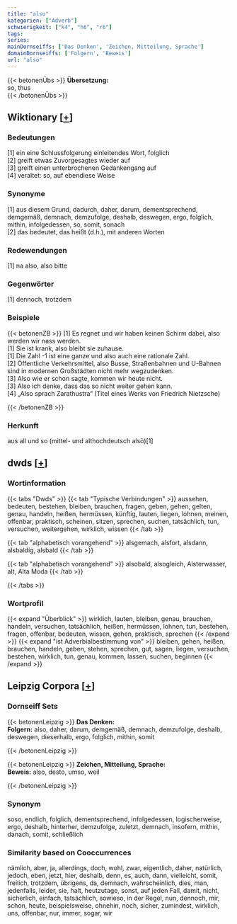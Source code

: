 ```yaml
---
title: "also"
kategorien: ["Adverb"]
schwierigkeit: ["k4", "h6", "r6"]
tags:
series:
mainDornseiffs: ['Das Denken', 'Zeichen, Mitteilung, Sprache']
domainDornseiffs: ['Folgern', 'Beweis']
url: "also"
---
```


{{< betonenÜbs >}}
**Übersetzung:**  
so, thus  
{{< /betonenÜbs >}}

## Wiktionary [[+](https://de.wiktionary.org/wiki/also)]

### Bedeutungen
[1] ein eine Schlussfolgerung einleitendes Wort, folglich  
[2] greift etwas Zuvorgesagtes wieder auf  
[3] greift einen unterbrochenen Gedankengang auf  
[4] veraltet: so, auf ebendiese Weise  

### Synonyme
[1] aus diesem Grund, dadurch, daher, darum, dementsprechend, demgemäß, demnach, demzufolge, deshalb, deswegen, ergo, folglich, mithin, infolgedessen, so, somit, sonach  
[2] das bedeutet, das heißt (d.h.), mit anderen Worten  

### Redewendungen
[1] na also, also bitte  

### Gegenwörter
[1] dennoch, trotzdem  

### Beispiele
{{< betonenZB >}}
[1] Es regnet und wir haben keinen Schirm dabei, also werden wir nass werden.  
[1] Sie ist krank, also bleibt sie zuhause.  
[1] Die Zahl -1 ist eine ganze und also auch eine rationale Zahl.  
[2] Öffentliche Verkehrsmittel, also Busse, Straßenbahnen und U-Bahnen sind in modernen Großstädten nicht mehr wegzudenken.  
[3] Also wie er schon sagte, kommen wir heute nicht.  
[3] Also ich denke, dass das so nicht weiter gehen kann.  
[4] „Also sprach Zarathustra“ (Titel eines Werks von Friedrich Nietzsche)  

{{< /betonenZB >}}
### Herkunft
aus all und so (mittel- und althochdeutsch alsō)[1]  



## dwds [[+](https://www.dwds.de/wb/also)]

### Wortinformation
{{< tabs "Dwds" >}}
{{< tab "Typische Verbindungen" >}}
aussehen, bedeuten, bestehen, bleiben, brauchen, fragen, geben, gehen, gelten, genau, handeln, heißen, hermüssen, künftig, lauten, liegen, lohnen, meinen, offenbar, praktisch, scheinen, sitzen, sprechen, suchen, tatsächlich, tun, versuchen, weitergehen, wirklich, wissen
{{< /tab >}}

{{< tab "alphabetisch vorangehend" >}}
alsgemach, alsfort, alsdann, alsbaldig, alsbald
{{< /tab >}}

{{< tab "alphabetisch vorangehend" >}}
alsobald, alsogleich, Alsterwasser, alt, Alta Moda
{{< /tab >}}

{{< /tabs >}}

### Wortprofil
{{< expand "Überblick" >}} wirklich, lauten, bleiben, genau, brauchen, handeln, versuchen, tatsächlich, heißen, hermüssen, lohnen, tun, bestehen, fragen, offenbar, bedeuten, wissen, gehen, praktisch, sprechen {{< /expand >}}
{{< expand "ist Adverbialbestimmung von" >}} bleiben, gehen, heißen, brauchen, handeln, geben, stehen, sprechen, gut, sagen, liegen, versuchen, bestehen, wirklich, tun, genau, kommen, lassen, suchen, beginnen {{< /expand >}}

## Leipzig Corpora [[+](https://corpora.uni-leipzig.de/en/res?word=also&corpusId=deu_newscrawl-public_2018)]

### Dornseiff Sets
{{< betonenLeipzig >}}
**Das Denken:**  
**Folgern:** also, daher, darum, demgemäß, demnach, demzufolge, deshalb, deswegen, dieserhalb, ergo, folglich, mithin, somit  

{{< /betonenLeipzig >}}


{{< betonenLeipzig >}}
**Zeichen, Mitteilung, Sprache:**  
**Beweis:** also, desto, umso, weil  

{{< /betonenLeipzig >}}

### Synonym
soso, endlich, folglich, dementsprechend, infolgedessen, logischerweise, ergo, deshalb, hinterher, demzufolge, zuletzt, demnach, insofern, mithin, danach, somit, schließlich


### Similarity based on Cooccurrences
nämlich, aber, ja, allerdings, doch, wohl, zwar, eigentlich, daher, natürlich, jedoch, eben, jetzt, hier, deshalb, denn, es, auch, dann, vielleicht, somit, freilich, trotzdem, übrigens, da, demnach, wahrscheinlich, dies, man, jedenfalls, leider, sie, halt, heutzutage, sonst, auf jeden Fall, damit, nicht, sicherlich, einfach, tatsächlich, sowieso, in der Regel, nun, dennoch, mir, schon, heute, beispielsweise, ohnehin, noch, sicher, zumindest, wirklich, uns, offenbar, nur, immer, sogar, wir

